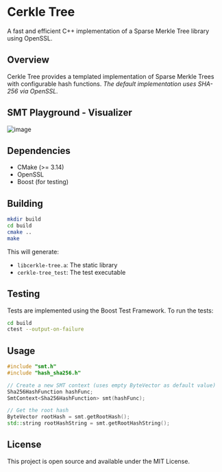 # Cerkle Tree

A fast and efficient C++ implementation of a Sparse Merkle Tree library using OpenSSL.

## Overview

Cerkle Tree provides a templated implementation of Sparse Merkle Trees with configurable hash functions. _The default implementation uses SHA-256 via OpenSSL._ 

## SMT Playground - Visualizer
![image](https://github.com/user-attachments/assets/922f6124-475a-46d0-b272-8838d070584f)

## Dependencies

- CMake (>= 3.14)
- OpenSSL
- Boost (for testing)

## Building

```bash
mkdir build
cd build
cmake ..
make
```

This will generate:
- `libcerkle-tree.a`: The static library
- `cerkle-tree_test`: The test executable

## Testing

Tests are implemented using the Boost Test Framework. To run the tests:

```bash
cd build
ctest --output-on-failure
```

## Usage

```cpp
#include "smt.h"
#include "hash_sha256.h"

// Create a new SMT context (uses empty ByteVector as default value)
Sha256HashFunction hashFunc;
SmtContext<Sha256HashFunction> smt(hashFunc);

// Get the root hash
ByteVector rootHash = smt.getRootHash();
std::string rootHashString = smt.getRootHashString();
```

## License

This project is open source and available under the MIT License.
